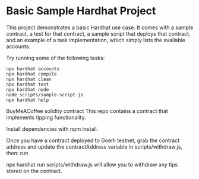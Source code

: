# Basic Sample Hardhat Project

This project demonstrates a basic Hardhat use case. It comes with a sample contract, a test for that contract, a sample script that deploys that contract, and an example of a task implementation, which simply lists the available accounts.

Try running some of the following tasks:

```shell
npx hardhat accounts
npx hardhat compile
npx hardhat clean
npx hardhat test
npx hardhat node
node scripts/sample-script.js
npx hardhat help
```

BuyMeACoffee solidity contract
This repo contains a contract that implements tipping functionality.

Install dependencies with npm install.

Once you have a contract deployed to Goerli testnet, grab the contract address and update the contractAddress variable in scripts/withdraw.js, then: run 

npx hardhat run scripts/withdraw.js
will allow you to withdraw any tips stored on the contract.
